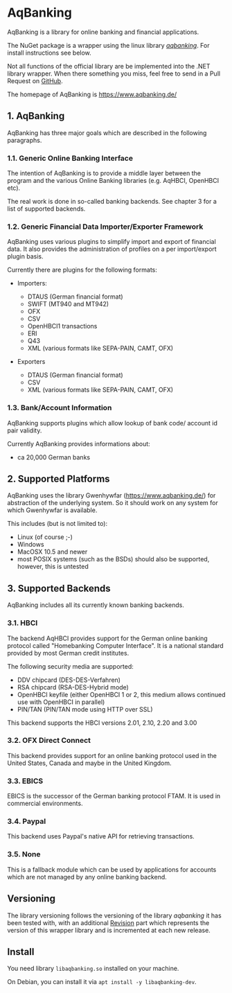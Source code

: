 AqBanking
=========

AqBanking is a library for online banking and financial
applications. 

The NuGet package is a wrapper using the linux library _[aqbanking](https://www.aquamaniac.de/rdm/)_. For install instructions see below.

Not all functions of the official library are be implemented into the .NET library wrapper. When there
something you miss, feel free to send in a Pull Request on [GitHub](https://github.com/leo-schick/AqBankingNet).

The homepage of AqBanking is https://www.aqbanking.de/

## 1. AqBanking

AqBanking has three major goals which are described in the following paragraphs.

### 1.1. Generic Online Banking Interface

The intention of AqBanking is to provide a middle layer between the program
and the various Online Banking libraries (e.g. AqHBCI, OpenHBCI etc).

The real work is done in so-called banking backends. See chapter 3 for a
list of supported backends.

### 1.2. Generic Financial Data Importer/Exporter Framework

AqBanking uses various plugins to simplify import and export of financial
data. It also provides the administration of profiles on a per import/export
plugin basis.

Currently there are plugins for the following formats:

- Importers:
   - DTAUS (German financial format)
   - SWIFT (MT940 and MT942)
   - OFX
   - CSV
   - OpenHBCI1 transactions
   - ERI
   - Q43
   - XML (various formats like SEPA-PAIN, CAMT, OFX)

- Exporters
   - DTAUS (German financial format)
   - CSV
   - XML (various formats like SEPA-PAIN, CAMT, OFX)

### 1.3. Bank/Account Information

AqBanking supports plugins which allow lookup of
bank code/ account id pair validity.

Currently AqBanking provides informations about:
- ca 20,000 German banks

## 2. Supported Platforms

AqBanking uses the library Gwenhywfar (https://www.aqbanking.de/) for
abstraction of the underlying system. So it should work on any system for
which Gwenhywfar is available.

This includes (but is not limited to):
- Linux (of course ;-)
- Windows
- MacOSX 10.5 and newer
- most POSIX systems (such as the BSDs) should also be supported,
  however, this is untested

## 3. Supported Backends

AqBanking includes all its currently known banking backends.


### 3.1. HBCI

The backend AqHBCI provides support for the German online banking protocol
called "Homebanking Computer Interface". It is a national standard provided
by most German credit institutes.

The following security media are supported:
- DDV chipcard (DES-DES-Verfahren)
- RSA chipcard (RSA-DES-Hybrid mode)
- OpenHBCI keyfile (either OpenHBCI 1 or 2, this medium allows continued use
  with OpenHBCI in parallel)
- PIN/TAN (PIN/TAN mode using HTTP over SSL)

This backend supports the HBCI versions 2.01, 2.10, 2.20 and 3.00


### 3.2. OFX Direct Connect

This backend provides support for an online banking protocol used in the
United States, Canada and maybe in the United Kingdom.


### 3.3. EBICS

EBICS is the successor of the German banking protocol FTAM. It is used in commercial
environments.


### 3.4. Paypal

This backend uses Paypal's native API for retrieving transactions.


### 3.5. None

This is a fallback module which can be used by applications for accounts which
are not managed by any online banking backend.

Versioning
----------
The library versioning follows the versioning of the library _aqbanking_ it has been
tested with, with an additional [Revision](https://learn.microsoft.com/en-us/dotnet/api/system.version) part
which represents the version of this wrapper library and is incremented at each new release.

Install
-------

You need library `libaqbanking.so` installed on your machine.

On Debian, you can install it via `apt install -y libaqbanking-dev`.
